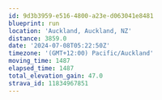```yaml
---
id: 9d3b3959-e516-4800-a23e-d063041e8481
blueprint: run
location: 'Auckland, Auckland, NZ'
distance: 3859.0
date: '2024-07-08T05:22:50Z'
timezone: '(GMT+12:00) Pacific/Auckland'
moving_time: 1487
elapsed_time: 1487
total_elevation_gain: 47.0
strava_id: 11834967851
---
```

